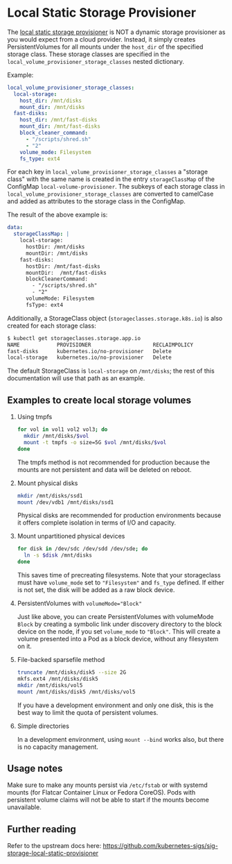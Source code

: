 # Local Static Storage Provisioner

The [local static storage provisioner](https://github.com/kubernetes-sigs/sig-storage-local-static-provisioner)
is NOT a dynamic storage provisioner as you would
expect from a cloud provider. Instead, it simply creates PersistentVolumes for
all mounts under the `host_dir` of the specified storage class.
These storage classes are specified in the `local_volume_provisioner_storage_classes` nested dictionary.

Example:

```yaml
local_volume_provisioner_storage_classes:
  local-storage:
    host_dir: /mnt/disks
    mount_dir: /mnt/disks
  fast-disks:
    host_dir: /mnt/fast-disks
    mount_dir: /mnt/fast-disks
    block_cleaner_command:
      - "/scripts/shred.sh"
      - "2"
    volume_mode: Filesystem
    fs_type: ext4
```

For each key in `local_volume_provisioner_storage_classes` a "storage class" with
the same name is created in the entry `storageClassMap` of the ConfigMap `local-volume-provisioner`.
The subkeys of each storage class in `local_volume_provisioner_storage_classes`
are converted to camelCase and added as attributes to the storage class in the
ConfigMap.

The result of the above example is:

```yaml
data:
  storageClassMap: |
    local-storage:
      hostDir: /mnt/disks
      mountDir: /mnt/disks
    fast-disks:
      hostDir: /mnt/fast-disks
      mountDir:  /mnt/fast-disks
      blockCleanerCommand:
        - "/scripts/shred.sh"
        - "2"
      volumeMode: Filesystem
      fsType: ext4
```

Additionally, a StorageClass object (`storageclasses.storage.k8s.io`) is also
created for each storage class:

```bash
$ kubectl get storageclasses.storage.app.io
NAME            PROVISIONER                    RECLAIMPOLICY
fast-disks      kubernetes.io/no-provisioner   Delete
local-storage   kubernetes.io/no-provisioner   Delete
```

The default StorageClass is `local-storage` on `/mnt/disks`;
the rest of this documentation will use that path as an example.

## Examples to create local storage volumes

1. Using tmpfs

   ```bash
   for vol in vol1 vol2 vol3; do
     mkdir /mnt/disks/$vol
     mount -t tmpfs -o size=5G $vol /mnt/disks/$vol
   done
   ```

   The tmpfs method is not recommended for production because the mounts are not
   persistent and data will be deleted on reboot.

1. Mount physical disks

   ```bash
   mkdir /mnt/disks/ssd1
   mount /dev/vdb1 /mnt/disks/ssd1
   ```

   Physical disks are recommended for production environments because it offers
   complete isolation in terms of I/O and capacity.

1. Mount unpartitioned physical devices

   ```bash
   for disk in /dev/sdc /dev/sdd /dev/sde; do
     ln -s $disk /mnt/disks
   done
   ```

   This saves time of precreating filesystems. Note that your storageclass must have
   `volume_mode` set to `"Filesystem"` and `fs_type` defined. If either is not set, the
   disk will be added as a raw block device.

1. PersistentVolumes with `volumeMode="Block"`

   Just like above, you can create PersistentVolumes with volumeMode `Block`
   by creating a symbolic link under discovery directory to the block device on
   the node, if you set `volume_mode` to `"Block"`. This will create a volume
   presented into a Pod as a block device, without any filesystem on it.

1. File-backed sparsefile method

   ```bash
   truncate /mnt/disks/disk5 --size 2G
   mkfs.ext4 /mnt/disks/disk5
   mkdir /mnt/disks/vol5
   mount /mnt/disks/disk5 /mnt/disks/vol5
   ```

   If you have a development environment and only one disk, this is the best way
   to limit the quota of persistent volumes.

1. Simple directories

   In a development environment, using `mount --bind` works also, but there is no capacity
   management.

## Usage notes

Make sure to make any mounts persist via `/etc/fstab` or with systemd mounts (for
Flatcar Container Linux or Fedora CoreOS). Pods with persistent volume claims will not be
able to start if the mounts become unavailable.

## Further reading

Refer to the upstream docs here: <https://github.com/kubernetes-sigs/sig-storage-local-static-provisioner>

